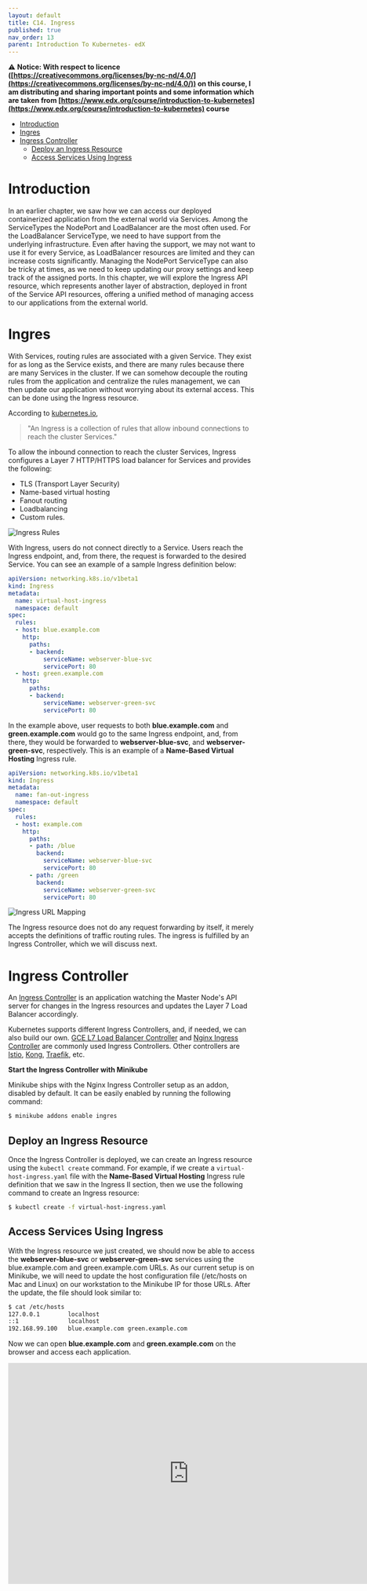 ```yaml
---
layout: default
title: C14. Ingress 
published: true
nav_order: 13
parent: Introduction To Kubernetes- edX
---
```


⚠️ __Notice: With respect to licence ([https://creativecommons.org/licenses/by-nc-nd/4.0/](https://creativecommons.org/licenses/by-nc-nd/4.0/)) on this course, I am distributing and sharing important points and some information which  are taken from [https://www.edx.org/course/introduction-to-kubernetes](https://www.edx.org/course/introduction-to-kubernetes) course__


- [Introduction](#introduction)
- [Ingres](#ingres)
- [Ingress Controller](#ingress-controller)
  - [Deploy an Ingress Resource](#deploy-an-ingress-resource)
  - [Access Services Using Ingress](#access-services-using-ingress)


# Introduction

In an earlier chapter, we saw how we can access our deployed containerized application from the external world via Services. Among the ServiceTypes the NodePort and LoadBalancer are the most often used. For the LoadBalancer ServiceType, we need to have support from the underlying infrastructure. Even after having the support, we may not want to use it for every Service, as LoadBalancer resources are limited and they can increase costs significantly. Managing the NodePort ServiceType can also be tricky at times, as we need to keep updating our proxy settings and keep track of the assigned ports. In this chapter, we will explore the Ingress API resource, which represents another layer of abstraction, deployed in front of the Service API resources, offering a unified method of managing access to our applications from the external world.


# Ingres 

With Services, routing rules are associated with a given Service. They exist for as long as the Service exists, and there are many rules because there are many Services in the cluster. If we can somehow decouple the routing rules from the application and centralize the rules management, we can then update our application without worrying about its external access. This can be done using the Ingress resource. 

According to [kubernetes.io](https://kubernetes.io/docs/concepts/services-networking/ingress/),

> "An Ingress is a collection of rules that allow inbound connections to reach the cluster Services."

To allow the inbound connection to reach the cluster Services, Ingress configures a Layer 7 HTTP/HTTPS load balancer for Services and provides the following:

- TLS (Transport Layer Security)
- Name-based virtual hosting 
- Fanout routing
- Loadbalancing
- Custom rules.



![Ingress Rules](../../../assets/images/intro-kubernetes/ingress_updated.png)

With Ingress, users do not connect directly to a Service. Users reach the Ingress endpoint, and, from there, the request is forwarded to the desired Service. You can see an example of a sample Ingress definition below:

```yaml 
apiVersion: networking.k8s.io/v1beta1
kind: Ingress
metadata:
  name: virtual-host-ingress
  namespace: default
spec:
  rules:
  - host: blue.example.com
    http:
      paths:
      - backend:
          serviceName: webserver-blue-svc
          servicePort: 80
  - host: green.example.com
    http:
      paths:
      - backend:
          serviceName: webserver-green-svc
          servicePort: 80
```

In the example above, user requests to both **blue.example.com** and **green.example.com** would go to the same Ingress endpoint, and, from there, they would be forwarded to **webserver-blue-svc**, and **webserver-green-svc**, respectively. This is an example of a **Name-Based Virtual Hosting** Ingress rule. 

```yaml
apiVersion: networking.k8s.io/v1beta1
kind: Ingress
metadata:
  name: fan-out-ingress
  namespace: default
spec:
  rules:
  - host: example.com
    http:
      paths:
      - path: /blue
        backend:
          serviceName: webserver-blue-svc
          servicePort: 80
      - path: /green
        backend:
          serviceName: webserver-green-svc
          servicePort: 80
```


![Ingress URL Mapping](../../../assets/images/intro-kubernetes/Ingress_URL_mapping.png)

The Ingress resource does not do any request forwarding by itself, it merely accepts the definitions of traffic routing rules. The ingress is fulfilled by an Ingress Controller, which we will discuss next.


# Ingress Controller

An [Ingress Controller](https://kubernetes.io/docs/concepts/services-networking/ingress-controllers/) is an application watching the Master Node's API server for changes in the Ingress resources and updates the Layer 7 Load Balancer accordingly.

 Kubernetes supports different Ingress Controllers, and, if needed, we can also build our own. [GCE L7 Load Balancer Controller](https://github.com/kubernetes/ingress-gce/blob/master/README.md) and [Nginx Ingress Controller](https://github.com/kubernetes/ingress-nginx/blob/master/README.md) are commonly used Ingress Controllers. Other controllers are [Istio](https://istio.io/), [Kong](https://konghq.com/), [Traefik](https://github.com/containous/traefik), etc.

**Start the Ingress Controller with Minikube**

Minikube ships with the Nginx Ingress Controller setup as an addon, disabled by default. It can be easily enabled by running the following command:

```bash 
$ minikube addons enable ingres
```

## Deploy an Ingress Resource

Once the Ingress Controller is deployed, we can create an Ingress resource using the `kubectl create` command. For example, if we create a `virtual-host-ingress.yaml` file with the **Name-Based Virtual Hosting** Ingress rule definition that we saw in the Ingress II section, then we use the following command to create an Ingress resource:

```bash 
$ kubectl create -f virtual-host-ingress.yaml
```

## Access Services Using Ingress

With the Ingress resource we just created, we should now be able to access the **webserver-blue-svc** or **webserver-green-svc** services using the blue.example.com and green.example.com URLs. As our current setup is on Minikube, we will need to update the host configuration file (/etc/hosts on Mac and Linux) on our workstation to the Minikube IP for those URLs. After the update, the file should look similar to:

```bash 
$ cat /etc/hosts
127.0.0.1        localhost
::1              localhost
192.168.99.100   blue.example.com green.example.com 
```
Now we can open **blue.example.com** and **green.example.com** on the browser and access each application.

<iframe width="736" height="450" src="https://www.youtube.com/embed/_zI6I-VzAug" frameborder="0" allow="accelerometer; autoplay; encrypted-media; gyroscope; picture-in-picture" allowfullscreen></iframe>